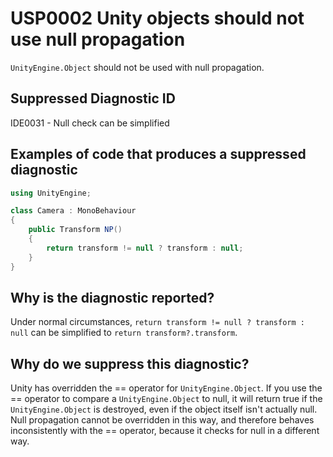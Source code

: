 # USP0002 Unity objects should not use null propagation

`UnityEngine.Object` should not be used with null propagation.

## Suppressed Diagnostic ID

IDE0031 - Null check can be simplified

## Examples of code that produces a suppressed diagnostic
```csharp
using UnityEngine;

class Camera : MonoBehaviour
{
	public Transform NP()
	{
		return transform != null ? transform : null;
	}
}
```

## Why is the diagnostic reported?

Under normal circumstances, `return transform != null ? transform : null` can be simplified to `return transform?.transform`.

## Why do we suppress this diagnostic?

Unity has overridden the == operator for `UnityEngine.Object`. If you use the == operator to compare a `UnityEngine.Object` to null, it will return true if the `UnityEngine.Object` is destroyed, even if the object itself isn't actually null. Null propagation cannot be overridden in this way, and therefore behaves inconsistently with the == operator, because it checks for null in a different way.